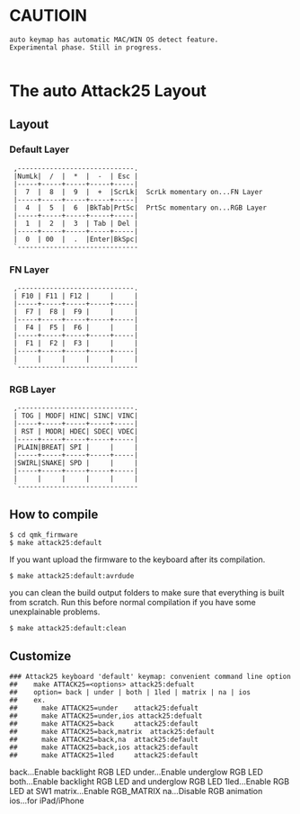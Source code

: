 ﻿# CAUTIOIN
```
auto keymap has automatic MAC/WIN OS detect feature.
Experimental phase. Still in progress.


```

# The auto Attack25 Layout
## Layout

### Default Layer

```
 ,-----------------------------.             
 |NumLk|  /  |  *  |  -  | Esc |             
 |-----+-----+-----+-----+-----|
 |  7  |  8  |  9  |  +  |ScrLk|  ScrLk momentary on...FN Layer
 |-----+-----+-----+-----+-----|
 |  4  |  5  |  6  |BkTab|PrtSc|  PrtSc momentary on...RGB Layer
 |-----+-----+-----+-----+-----|
 |  1  |  2  |  3  | Tab | Del |
 |-----+-----+-----+-----+-----|
 |  0  | 00  |  .  |Enter|BkSpc|
 `------------------------------
```

### FN Layer

```
 ,-----------------------------.             
 | F10 | F11 | F12 |     |     |             
 |-----+-----+-----+-----+-----|
 |  F7 |  F8 |  F9 |     |     |
 |-----+-----+-----+-----+-----|
 |  F4 |  F5 |  F6 |     |     |
 |-----+-----+-----+-----+-----|
 |  F1 |  F2 |  F3 |     |     |
 |-----+-----+-----+-----+-----|
 |     |     |     |     |     |
 `------------------------------
```
 
### RGB Layer

```
 ,-----------------------------.             
 | TOG | MODF| HINC| SINC| VINC|             
 |-----+-----+-----+-----+-----|
 | RST | MODR| HDEC| SDEC| VDEC|
 |-----+-----+-----+-----+-----|
 |PLAIN|BREAT| SPI |     |     |
 |-----+-----+-----+-----+-----|
 |SWIRL|SNAKE| SPD |     |     |
 |-----+-----+-----+-----+-----|
 |     |     |     |     |     |
 `------------------------------
```


## How to compile

```
$ cd qmk_firmware
$ make attack25:default
```

If you want upload the firmware to the keyboard after its compilation.

```
$ make attack25:default:avrdude
```

you can clean the build output folders to make sure that everything is built from scratch. Run this before normal compilation if you have some unexplainable problems.

```
$ make attack25:default:clean
```

## Customize


```
### Attack25 keyboard 'default' keymap: convenient command line option
##    make ATTACK25=<options> attack25:defualt
##    option= back | under | both | 1led | matrix | na | ios
##    ex.
##      make ATTACK25=under    attack25:defualt
##      make ATTACK25=under,ios attack25:defualt
##      make ATTACK25=back     attack25:default
##      make ATTACK25=back,matrix  attack25:default
##      make ATTACK25=back,na  attack25:default
##      make ATTACK25=back,ios attack25:default
##      make ATTACK25=1led     attack25:default

```

back...Enable backlight RGB LED
under...Enable underglow RGB LED
both...Enable backlight RGB LED and underglow RGB LED
1led...Enable RGB LED at SW1
matrix...Enable RGB_MATRIX
na...Disable RGB animation
ios...for iPad/iPhone

```
